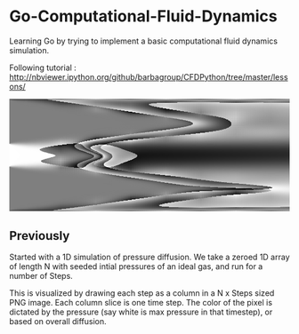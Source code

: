 # Go-Computational-Fluid-Dynamics
Learning Go by trying to implement a basic computational fluid dynamics simulation.

Following tutorial : http://nbviewer.ipython.org/github/barbagroup/CFDPython/tree/master/lessons/ 

![Example sim](1d_simN400x1000S.png)

## Previously
Started with a 1D simulation of pressure diffusion. We take a zeroed 1D array of length N
with seeded intial pressures of an ideal gas, and run for a number of Steps.

This is visualized by drawing each step as a column in a N x Steps sized PNG image. Each column slice is one time step.
The color of the pixel is dictated by the pressure (say white is max pressure in that timestep), or based on overall diffusion.
